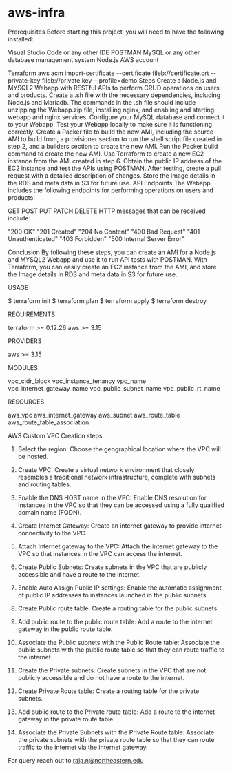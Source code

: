 # aws-infra

Prerequisites
Before starting this project, you will need to have the following installed:

Visual Studio Code or any other IDE
POSTMAN
MySQL or any other database management system
Node.js
AWS account

Terraform
aws acm import-certificate --certificate fileb://certificate.crt --private-key fileb://private.key --profile=demo
Steps
Create a Node.js and MYSQL2 Webapp with RESTful APIs to perform CRUD operations on users and products.
Create a .sh file with the necessary dependencies, including Node.js and Mariadb. The commands in the .sh file should include unzipping the Webapp.zip file, installing nginx, and enabling and starting webapp and nginx services.
Configure your MySQL database and connect it to your Webapp.
Test your Webapp locally to make sure it is functioning correctly.
Create a Packer file to build the new AMI, including the source AMI to build from, a provisioner section to run the shell script file created in step 2, and a builders section to create the new AMI.
Run the Packer build command to create the new AMI.
Use Terraform to create a new EC2 instance from the AMI created in step 6.
Obtain the public IP address of the EC2 instance and test the APIs using POSTMAN.
After testing, create a pull request with a detailed description of changes.
Store the Image details in the RDS and meta data in S3 for future use.
API Endpoints
The Webapp includes the following endpoints for performing operations on users and products:

GET
POST
PUT
PATCH
DELETE
HTTP messages that can be received include:

"200 OK"
"201 Created"
"204 No Content"
"400 Bad Request"
"401 Unauthenticated"
"403 Forbidden"
"500 Internal Server Error"

Conclusion
By following these steps, you can create an AMI for a Node.js and MYSQL2 Webapp and use it to run API tests with POSTMAN. With Terraform, you can easily create an EC2 instance from the AMI, and store the Image details in RDS and meta data in S3 for future use.

USAGE

$ terraform init
$ terraform plan
$ terraform apply
$ terraform destroy

REQUIREMENTS    

terraform      >= 0.12.26
aws            >= 3.15

PROVIDERS

aws            >= 3.15


MODULES

vpc_cidr_block
vpc_instance_tenancy
vpc_name
vpc_internet_gateway_name
vpc_public_subnet_name
vpc_public_rt_name


RESOURCES 

aws_vpc
aws_internet_gateway
aws_subnet
aws_route_table
aws_route_table_association


AWS Custom VPC Creation steps 

1. Select the region: Choose the geographical location where the VPC will be hosted.

2. Create VPC: Create a virtual network environment that closely resembles a traditional network infrastructure, complete with subnets and routing tables.

3. Enable the DNS HOST name in the VPC: Enable DNS resolution for instances in the VPC so that they can be accessed using a fully qualified domain name (FQDN).

4. Create Internet Gateway: Create an internet gateway to provide internet connectivity to the VPC.

5. Attach Internet gateway to the VPC: Attach the internet gateway to the VPC so that instances in the VPC can access the internet.

6. Create Public Subnets: Create subnets in the VPC that are publicly accessible and have a route to the internet.

7. Enable Auto Assign Public IP settings: Enable the automatic assignment of public IP addresses to instances launched in the public subnets.

8. Create Public route table: Create a routing table for the public subnets.

9. Add public route to the public route table: Add a route to the internet gateway in the public route table.

10. Associate the Public subnets with the Public Route table: Associate the public subnets with the public route table so that they can route traffic to the internet.

11. Create the Private subnets: Create subnets in the VPC that are not publicly accessible and do not have a route to the internet.

12. Create Private Route table: Create a routing table for the private subnets.

13. Add public route to the Private route table: Add a route to the internet gateway in the private route table.

14. Associate the Private Subnets with the Private Route table: Associate the private subnets with the private route table so that they can route traffic to the internet via the internet gateway.



For query reach out to raja.n@northeastern.edu

